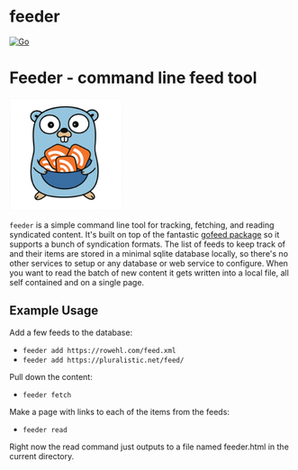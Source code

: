 # feeder

[![Go](https://github.com/mikerowehl/feeder/actions/workflows/go.yml/badge.svg)](https://github.com/mikerowehl/feeder/actions/workflows/go.yml)

# Feeder - command line feed tool

<img src="gopher_bowl.png" width="200" alt="Go Gopher with a bowl of RSS feed icons">

`feeder` is a simple command line tool for tracking, fetching, and reading syndicated content.
It's built on top of the fantastic [gofeed package](https://github.com/mmcdole/gofeed) so it supports
a bunch of syndication formats. The list of feeds to keep track of and their items are stored in a
minimal sqlite database locally, so there's no other services to setup or any database or web service
to configure. When you want to read the batch of new content it gets written into a local file, all 
self contained and on a single page.

## Example Usage

Add a few feeds to the database:

* `feeder add https://rowehl.com/feed.xml`
* `feeder add https://pluralistic.net/feed/`

Pull down the content:

* `feeder fetch`

Make a page with links to each of the items from the feeds:

* `feeder read`

Right now the read command just outputs to a file named feeder.html in the current directory.
